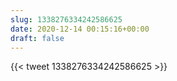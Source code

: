 ```yaml
---
slug: 1338276334242586625
date: 2020-12-14 00:15:16+00:00
draft: false
---
```


{{< tweet 1338276334242586625 >}}
